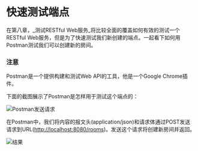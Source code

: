 # 快速测试端点

在第八章，_测试RESTful Web服务_将比较全面的覆盖如何有效的测试一个RESTful Web服务，但是为了快速测试我们新创建的端点。一起看下如何用Postman测试我们可以创建新的房间。

### 注意
Postman是一个提供构建和测试Web API的工具，他是一个Google Chrome插件。

下面的截图展示了Postman是怎样用于测试这个端点的：

![Postman发送请求](http://ofboy2upv.bkt.clouddn.com/PostMan.PNG)

在Postman中，我们将内容的报文头(application/json)和请求体通过POST发送请求到URL(<http://localhost:8080/rooms>)。发送这个请求将创建新房间并返回。

![结果](http://ofboy2upv.bkt.clouddn.com/%E7%BB%93%E6%9E%9C.PNG)